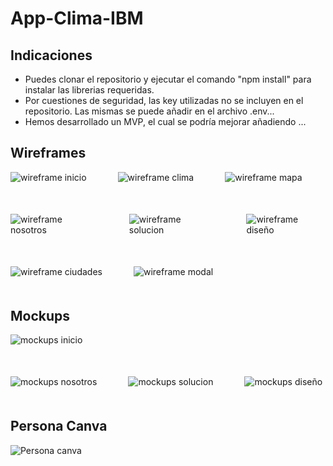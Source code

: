 # App-Clima-IBM

## Indicaciones
- Puedes clonar el repositorio y ejecutar el comando "npm install" para instalar las librerias requeridas.
- Por cuestiones de seguridad, las key utilizadas no se incluyen en el repositorio. Las mismas se puede añadir en el archivo .env...
- Hemos desarrollado un MVP, el cual se podría mejorar añadiendo ...

## Wireframes

<div style="display: flex; margin-bottom: 50px" >

<img src="src/assets/img-readme/W - Inicio.png" alt="wireframe inicio">

<img src="src/assets/img-readme/W - Clima.png" style="margin: 0 50px" alt="wireframe clima">

<img src="src/assets/img-readme/Clima - Mapa.png" alt="wireframe mapa">

</div>

<div style="display: flex; margin-bottom: 50px" >

<img src="src/assets/img-readme/W - Quienes somos - Nosotros.png" alt="wireframe nosotros">

<img src="src/assets/img-readme/W - Quienes somos - Solución.png" style="margin: 0 50px" alt="wireframe solucion">

<img src="src/assets/img-readme/W - Quienes somos - Diseño.png" alt="wireframe diseño">

</div>

<div style="display: flex; margin-bottom: 50px" >

<img src="src/assets/img-readme/W - Ciudades.png" alt="wireframe ciudades">

<img src="src/assets/img-readme/Ciudades - modal.png" style="margin: 0 50px" alt="wireframe modal">

</div>

## Mockups

<div style="display: flex; margin-bottom: 50px" >

<img src="src/assets/img-readme/M - Inicio.png" alt="mockups inicio">

</div>

<div style="display: flex; margin-bottom: 50px" >

<img src="src/assets/img-readme/M - Quienes somos - Nosotros.png" alt="mockups nosotros">

<img src="src/assets/img-readme/M - Quienes somos - Solución.png" style="margin: 0 50px" alt="mockups solucion">

<img src="src/assets/img-readme/M - Quienes somos - Diseño.png" alt="mockups diseño">

</div>

## Persona Canva

<img src="src/assets/img-readme/Persona Canva.png" alt="Persona canva">
